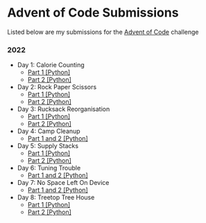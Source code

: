 # Advent of Code Submissions

Listed below are my submissions for the [Advent of Code](https://adventofcode.com) challenge

### 2022

- Day 1: Calorie Counting
    - [Part 1 [Python]](2022/Day1/calorie_counting_1.py)
    - [Part 2 [Python]](2022/Day1/calorie_counting_2.py)
- Day 2: Rock Paper Scissors
    - [Part 1 [Python]](2022/Day2/rock_paper_scissors_1.py)
    - [Part 2 [Python]](2022/Day2/rock_paper_scissors_2.py)
- Day 3: Rucksack Reorganisation
    - [Part 1 [Python]](2022/Day3/rucksack_reorganisation_1.py)
    - [Part 2 [Python]](2022/Day3/rucksack_reorganisation_2.py)
- Day 4: Camp Cleanup
    - [Part 1 and 2 [Python]](2022/Day4/camp_cleanup.py)
- Day 5: Supply Stacks
    - [Part 1 [Python]](2022/Day5/supply_stacks_1.py)
    - [Part 2 [Python]](2022/Day5/supply_stacks_2.py)
- Day 6: Tuning Trouble
    - [Part 1 and 2 [Python]](2022/Day6/tuning_trouble.py)
- Day 7: No Space Left On Device
    - [Part 1 and 2 [Python]](2022/Day7/no_space_left.py)
- Day 8: Treetop Tree House
    - [Part 1 [Python]](2022/Day8/treetop_tree_house_1.py)
    - [Part 2 [Python]](2022/Day8/treetop_tree_house_2.py)